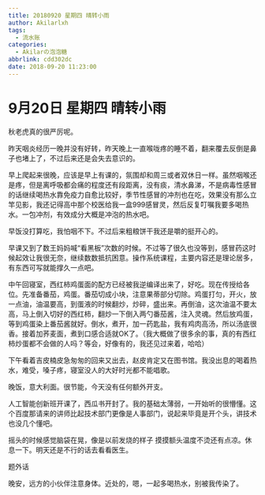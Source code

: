 ```yaml
---
title: 20180920 星期四 晴转小雨
author: Akilarlxh
tags:
  - 流水账
categories:
  - Akilarの泡泡糖
abbrlink: cdd302dc
date: 2018-09-20 11:23:00
---
```

# 9月20日 星期四 晴转小雨

秋老虎真的很严厉呢。

昨天咽炎经历一晚并没有好转，昨天晚上一直喉咙疼的睡不着，翻来覆去反倒是鼻子也堵上了，不过后来还是会失去意识的。

早上爬起来很晚，应该是早上有课的，氛围却和周三或者双休日一样。虽然咽喉还是疼，但是离呼吸都会痛的程度还有段距离，没有痰，清水鼻涕，不是病毒性感冒的话继续喝热水靠免疫力自愈比较好，季节性感冒的冲剂也在吃，效果没有那么立竿见影，我还记得高中那个校医给我一盒999感冒灵，然后反复叮嘱我要多喝热水。一包冲剂，有效成分大概是冲泡的热水吧。

早饭没打算吃，我怕咽不下。不过后来粗粮饼干我还是嚼的挺开心的。

早课又到了数王妈妈喊“看黑板”次数的时候。不过等了很久也没等到，感冒药这时候起效让我很无奈，继续数数抵抗困意。操作系统课程，主要内容还是理论居多，有东西可写就能撑久一点吧。

中午回寝室，西红柿鸡蛋面的配方已经被我逆编译出来了，好吃。现在传授给各位。先准备番茄，鸡蛋。番茄切成小块，注意果蒂部分切除。鸡蛋打匀，开火，放一点油，油温要高，到蛋液的时候翻炒，炒碎，盛出来。再倒油，这次油温不要太高，马上倒入切好的西红柿，翻炒一下倒入两勺番茄酱，注入灵魂。然后放鸡蛋，等到鸡蛋染上番茄酱就好。倒水，煮开，加一药匙盐，我有鸡肉高汤，所以汤底很香。接着加荞麦面，煮到口感合适就OK了。（我大概做了很多余的事，真的有西红柿炒蛋都不会做的人吗？等会，好像有的，我还见过来着，哈哈）

下午看着吉皮楠皮急匆匆的回来又出去，赵皮肯定又在图书馆。我没出息的喝着热水，难受，嗓子疼，寝室没人的大好时光都不能唱歌。

晚饭，意大利面。很节能，今天没有任何额外开支。

人工智能创新班开课了，西瓜书开封了。我的基础太薄弱，一开始听的很懵懂。这个百度那请来的讲师比起技术部门更像是人事部门，说起来毕竟是开个头，讲技术也没几个懂吧。

摇头的时候感觉脑袋在晃，像是以前发烧的样子 摸摸额头温度不烫还有点凉。休息一下。明天还是不行的话去看看医生。

题外话

晚安，远方的小伙伴注意身体。近处的，嗯，一起多喝热水，别被我传染了。